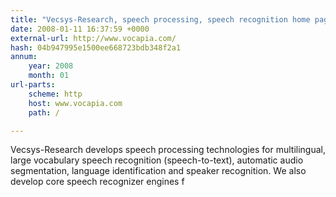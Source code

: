 ```yaml
---
title: "Vecsys-Research, speech processing, speech recognition home page"
date: 2008-01-11 16:37:59 +0000
external-url: http://www.vocapia.com/
hash: 04b947995e1500ee668723bdb348f2a1
annum:
    year: 2008
    month: 01
url-parts:
    scheme: http
    host: www.vocapia.com
    path: /

---
```


Vecsys-Research develops speech processing technologies for multilingual, large vocabulary speech recognition (speech-to-text), automatic audio segmentation, language identification and speaker recognition. We also develop core speech recognizer engines f
